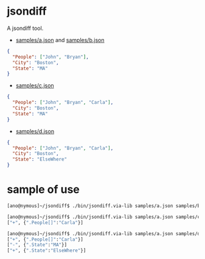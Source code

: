 # jsondiff

A jsondiff tool.

* [samples/a.json](samples/a.json) and [samples/b.json](samples/b.json)

```json
{
  "People": ["John", "Bryan"],
  "City": "Boston",
  "State": "MA"
}
```

* [samples/c.json](samples/c.json)

```json
{
  "People": ["John", "Bryan", "Carla"],
  "City": "Boston",
  "State": "MA"
}
```

* [samples/d.json](samples/d.json)

```json
{
  "People": ["John", "Bryan", "Carla"],
  "City": "Boston",
  "State": "ElseWhere"
}
```

# sample of use

```bash
[ano@nymous]~/jsondiff$ ./bin/jsondiff.via-lib samples/a.json samples/b.json # same content, no diff
```

```bash
[ano@nymous]~/jsondiff$ ./bin/jsondiff.via-lib samples/a.json samples/c.json
["+", {".People[]":"Carla"}]
```

```bash
[ano@nymous]~/jsondiff$ ./bin/jsondiff.via-lib samples/a.json samples/d.json
["+", {".People[]":"Carla"}]
["-", {".State":"MA"}]
["+", {".State":"ElseWhere"}]
```


